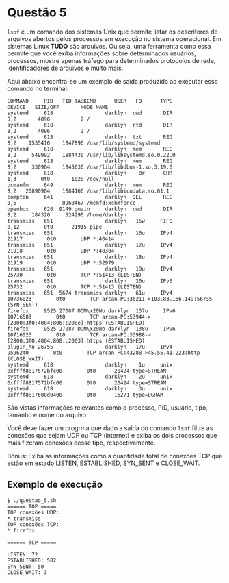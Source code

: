 # Questão 5

`lsof` é um comando dos sistemas Unix que permite listar os descritores de arquivos abertos pelos 
processos em execução no sistema operacional. Em sistemas Linux **TUDO** são arquivos. Ou seja, uma 
ferramenta como essa permite que você exiba informações sobre determinados usuários, processos, mostre 
apenas tráfego para determinados protocolos de rede, identificadores de arquivos e muito mais.

Aqui abaixo encontra-se um exemplo de saída produzida ao executar esse comando no terminal:


```
COMMAND     PID   TID TASKCMD      USER   FD      TYPE             DEVICE   SIZE/OFF       NODE NAME
systemd     618                 darklyn  cwd       DIR                8,2       4096          2 /
systemd     618                 darklyn  rtd       DIR                8,2       4096          2 /
systemd     618                 darklyn  txt       REG                8,2    1535416    1847890 /usr/lib/systemd/systemd
systemd     618                 darklyn  mem       REG                8,2     549992    1884430 /usr/lib/libsystemd.so.0.22.0
systemd     618                 darklyn  mem       REG                8,2     330904    1845630 /usr/lib/libdbus-1.so.3.19.6
systemd     618                 darklyn    0r      CHR                1,3        0t0       1028 /dev/null
pcmanfm     649                 darklyn  mem       REG                8,2   26890904    1884166 /usr/lib/libicudata.so.61.1
compton     641                 darklyn  DEL       REG                0,5               8968467 /memfd:xshmfence
openbox     626  9149 gmain     darklyn  cwd       DIR                8,2     184320     524290 /home/darklyn
transmiss   651                 darklyn   15w     FIFO               0,12        0t0      21915 pipe
transmiss   651                 darklyn   16u     IPv4              21917        0t0        UDP *:40414 
transmiss   651                 darklyn   17u     IPv4              21918        0t0        UDP *:40304 
transmiss   651                 darklyn   18u     IPv4              21919        0t0        UDP *:52979 
transmiss   651                 darklyn   19u     IPv4              25730        0t0        TCP *:51413 (LISTEN)
transmiss   651                 darklyn   20u     IPv6              25732        0t0        TCP *:51413 (LISTEN)
transmiss   651  5674 transmiss darklyn   61u     IPv4           10736023        0t0        TCP arcan-PC:36211->103.83.166.149:56735 (SYN_SENT)
firefox     9525 27087 DOM\x20Wo darklyn  137u     IPv6           10716583        0t0        TCP arcan-PC:53944->[2800:3f0:4004:806::200e]:https (ESTABLISHED)
firefox     9525 27087 DOM\x20Wo darklyn  138u     IPv6           10716523        0t0        TCP arcan-PC:33988->[2800:3f0:4004:808::2003]:https (ESTABLISHED)
plugin_ho 26755                 darklyn   17u     IPv4            9596240        0t0        TCP arcan-PC:43288->45.55.41.223:http (CLOSE_WAIT)
systemd     618                 darklyn    1u     unix   0xffff8817572bfc00        0t0      20424 type=STREAM
systemd     618                 darklyn    2u     unix   0xffff8817572bfc00        0t0      20424 type=STREAM
systemd     618                 darklyn    3u     unix   0xffff8817600d0400        0t0      16271 type=DGRAM
```

São vistas informações relevantes como o processo, PID, usuário, tipo, tamanho e nome do arquivo.

Você deve fazer um progrma que dado a saída do comando `lsof` filtre as conexões que sejam UDP 
ou TCP (internet) e exiba os dois processos que mais fizeram conexões desse tipo, respectivamente.

Bônus: Exiba as informações como a quantidade total de conexões TCP que estão em estado LISTEN, ESTABLISHED, SYN_SENT e CLOSE_WAIT.

## Exemplo de execução

```
$ ./questao_5.sh
====== TOP =====
TOP conexões UDP:
* transmiss
TOP conexões TCP: 
* firefox

====== TCP =====

LISTEN: 72
ESTABLISHED: 582
SYN_SENT: 50
CLOSE_WAIT: 3

```